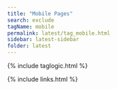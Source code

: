 ```yaml
---
title: "Mobile Pages"
search: exclude
tagName: mobile
permalink: latest/tag_mobile.html
sidebar: latest-sidebar
folder: latest
---
```

{% include taglogic.html %}

{% include links.html %}
